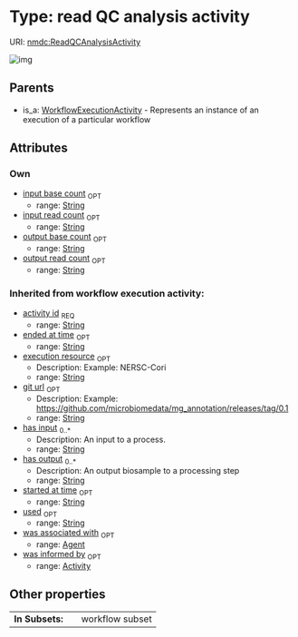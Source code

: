 
# Type: read QC analysis activity




URI: [nmdc:ReadQCAnalysisActivity](https://microbiomedata/meta/ReadQCAnalysisActivity)


![img](http://yuml.me/diagram/nofunky;dir:TB/class/[WorkflowExecutionActivity],[WorkflowExecutionActivity]^-[ReadQCAnalysisActivity&#124;input_read_count:string%20%3F;input_base_count:string%20%3F;output_read_count:string%20%3F;output_base_count:string%20%3F;execution_resource(i):string%20%3F;git_url(i):string%20%3F;has_input(i):string%20*;has_output(i):string%20*;activity_id(i):string;started_at_time(i):string%20%3F;ended_at_time(i):string%20%3F;used(i):string%20%3F],[Agent],[Activity])

## Parents

 *  is_a: [WorkflowExecutionActivity](WorkflowExecutionActivity.md) - Represents an instance of an execution of a particular workflow

## Attributes


### Own

 * [input base count](input_base_count.md)  <sub>OPT</sub>
    * range: [String](types/String.md)
 * [input read count](input_read_count.md)  <sub>OPT</sub>
    * range: [String](types/String.md)
 * [output base count](output_base_count.md)  <sub>OPT</sub>
    * range: [String](types/String.md)
 * [output read count](output_read_count.md)  <sub>OPT</sub>
    * range: [String](types/String.md)

### Inherited from workflow execution activity:

 * [activity id](activity_id.md)  <sub>REQ</sub>
    * range: [String](types/String.md)
 * [ended at time](ended_at_time.md)  <sub>OPT</sub>
    * range: [String](types/String.md)
 * [execution resource](execution_resource.md)  <sub>OPT</sub>
    * Description: Example: NERSC-Cori
    * range: [String](types/String.md)
 * [git url](git_url.md)  <sub>OPT</sub>
    * Description: Example: https://github.com/microbiomedata/mg_annotation/releases/tag/0.1
    * range: [String](types/String.md)
 * [has input](has_input.md)  <sub>0..*</sub>
    * Description: An input to a process.
    * range: [String](types/String.md)
 * [has output](has_output.md)  <sub>0..*</sub>
    * Description: An output biosample to a processing step
    * range: [String](types/String.md)
 * [started at time](started_at_time.md)  <sub>OPT</sub>
    * range: [String](types/String.md)
 * [used](used.md)  <sub>OPT</sub>
    * range: [String](types/String.md)
 * [was associated with](was_associated_with.md)  <sub>OPT</sub>
    * range: [Agent](Agent.md)
 * [was informed by](was_informed_by.md)  <sub>OPT</sub>
    * range: [Activity](Activity.md)

## Other properties

|  |  |  |
| --- | --- | --- |
| **In Subsets:** | | workflow subset |

